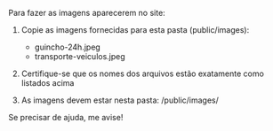 Para fazer as imagens aparecerem no site:

1. Copie as imagens fornecidas para esta pasta (public/images):
   - guincho-24h.jpeg
   - transporte-veiculos.jpeg

2. Certifique-se que os nomes dos arquivos estão exatamente como listados acima

3. As imagens devem estar nesta pasta: /public/images/

Se precisar de ajuda, me avise! 